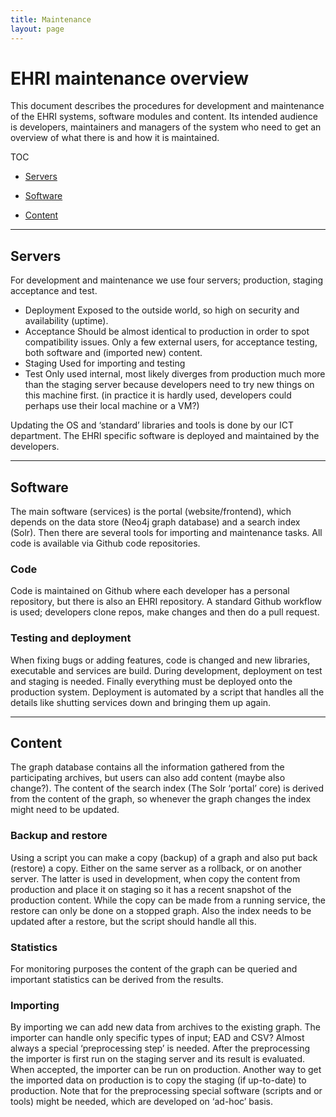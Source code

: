 ```yaml
---
title: Maintenance
layout: page
---
```


EHRI maintenance overview
=========================

This document describes the procedures for development and maintenance of the EHRI systems, software modules and content. Its intended audience is developers, maintainers and managers of the system who need to get an overview of what there is and how it is maintained. TOC
* [Servers](#servers)
* [Software](#software)
* [Content](#content)
---
Servers <a id="servers"></a>-------For development and maintenance we use four servers; production, staging acceptance and test. *	DeploymentExposed to the outside world, so high on security and availability (uptime). *	AcceptanceShould be almost identical to production in order to spot compatibility issues. Only a few external users, for acceptance testing, both software and (imported new) content. *	StagingUsed for importing and testing*	TestOnly used internal, most likely diverges from production much more than the staging server because developers need to try new things on this machine first. (in practice it is hardly used, developers could perhaps use their local machine or a VM?)Updating the OS and ‘standard’ libraries and tools is done by our ICT department. The EHRI specific software is deployed and maintained by the developers. ---
Software <a id="software"></a>--------The main software (services) is the portal (website/frontend), which depends on the data store (Neo4j graph database) and a search index (Solr). Then there are several tools for importing and maintenance tasks. All code is available via Github code repositories. ### CodeCode is maintained on Github where each developer has a personal repository, but there is also an EHRI repository. A standard Github workflow is used; developers clone repos, make changes and then do a pull request. ### Testing and deploymentWhen fixing bugs or adding features, code is changed and new libraries, executable and services are build. During development, deployment on test and staging is needed. Finally everything must be deployed onto the production system. Deployment is automated by a script that handles all the details like shutting services down and bringing them up again. ---
Content <a id="content"></a>-------The graph database contains all the information gathered from the participating archives, but users can also add content (maybe also change?). The content of the search index (The Solr ‘portal’ core) is derived from the content of the graph, so whenever the graph changes the index might need to be updated. ### Backup and restoreUsing a script you can make a copy (backup) of a graph and also put back (restore) a copy. Either on the same server as a rollback, or on another server. The latter is used in development, when copy the content from production and place it on staging so it has a recent snapshot of the production content. While the copy can be made from a running service, the restore can only be done on a stopped graph. Also the index needs to be updated after a restore, but the script should handle all this. ### StatisticsFor monitoring purposes the content of the graph can be queried and important statistics can be derived from the results. ### ImportingBy importing we can add new data from archives to the existing graph. The importer can handle only specific types of input; EAD and CSV?Almost always a special ‘preprocessing step’ is needed. After the preprocessing the importer is first run on the staging server and its result is evaluated. When accepted, the importer can be run on production. Another way to get the imported data on production is to copy the staging (if up-to-date) to production. Note that for the preprocessing special software (scripts and or tools) might be needed, which are developed on ‘ad-hoc’ basis. 